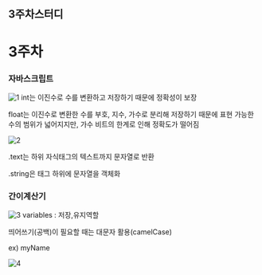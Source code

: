 ## 3주차스터디

# 3주차

### 자바스크립트

![1](https://github.com/user-attachments/assets/f40d339e-0060-4eb9-9ae2-7c91c52ce41c)
 int는 이진수로 수를 변환하고 저장하기 때문에 정확성이 보장

float는 이진수로 변환한 수를 부호, 지수, 가수로 분리해 저장하기 때문에 표현 가능한 수의 범위가 넓어지지만, 가수 비트의 한계로 인해 정확도가 떨어짐



![2](https://github.com/user-attachments/assets/a4acfcbb-e21c-4970-8b9c-3c650bfb4d89)


 .text는 하위 자식태그의 텍스트까지 문자열로 반환

.string은 태그 하위에 문자열을 객체화


### 간이계산기
![3](https://github.com/user-attachments/assets/9bed389f-41e8-418b-a802-c125f80a42d0)
variables : 저장,유지역할

띄어쓰기(공백)이 필요할 때는 대문자 활용(camelCase)

ex) myName

![4](https://github.com/user-attachments/assets/37cd66e0-7fc4-4fd6-aab1-3439b38c3e6d)